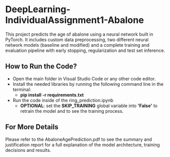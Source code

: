 # DeepLearning-IndividualAssignment1-Abalone

This project predicts the age of abalone using a neural network built in PyTorch. It includes custom data preprocessing, two different neural network models (baseline and modified) and a complete training and evaluation pipeline with early stopping, regularization and test set inference.

## How to Run the Code?

- Open the main folder in Visual Studio Code or any other code editor.
- Install the needed libraries by running the following command line in the terminal:
  - **pip install -r requirements.txt**
- Run the code inside of the ring_prediction.ipynb
  - **OPTIONAL**: set the **SKIP_TRAINING** global variable into **'False'** to retrain the model and to see the training process.

## For More Details

Please refer to the AbaloneAgePrediction.pdf to see the summary and justification report for a full explanation of the model architecture, training decisions and results.
